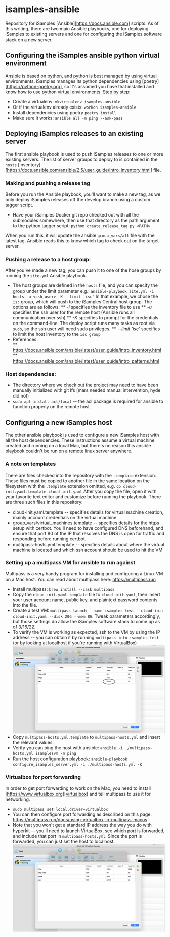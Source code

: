 # isamples-ansible
Repository for iSamples [Ansible][https://docs.ansible.com] scripts.  As of this writing, there are two main Ansible playbooks, one for deploying iSamples to existing servers and one for configuring the iSamples software stack on a new server.

## Configuring the iSamples ansible python virtual environment
Ansible is based on python, and python is best managed by using virtual environments.  iSamples manages its python dependencies using [poetry][https://python-poetry.org], so it's assumed you have that installed and know how to use python virtual environments.
Step by step:
* Create a virtualenv:
`mkvirtualenv isamples-ansible`
* Or if the virtualenv already exists:
`workon isamples-ansible`
* Install dependencies using poetry
`poetry install`
* Make sure it works:
`ansible all -m ping --ask-pass`

## Deploying iSamples releases to an existing server
The first ansible playbook is used to push iSamples releases to one or more existing servers.  The list of server groups to deploy to is contained in the `hosts` [inventory][https://docs.ansible.com/ansible/2.5/user_guide/intro_inventory.html] file.

### Making and pushing a release tag
Before you run the Ansible playbook, you'll want to make a new tag, as we only deploy iSamples releases off the develop branch using a custom tagger script.

* Have your iSamples Docker git repo checked out with all the submodules somewhere, then use that directory as the path argument to the python tagger script:
`python create_release_tag.py <PATH>`

When you run this, it will update the ansible `group_vars/all` file with the latest tag.  Ansible reads this to know which tag to check out on the target server.

### Pushing a release to a host group:
After you've made a new tag, you can push it to one of the hose groups by running the `site.yml` Ansible playbook.

* The host groups are defined in the `hosts` file, and you can specify the group under the limit parameter e.g.:
`ansible-playbook site.yml -i hosts -u <ssh_user> -K --limit 'isc'`
In that example, we chose the `isc` group, which will push to the iSamples Central host group.  The options are as follows:
  ** *-i* specifies the inventory file to use
  ** *-u* specifies the ssh user for the remote host (Ansible runs all communication over ssh)
  ** *-K* specifies to prompt for the credentials on the command-line.  The deploy script runs many tasks as root via `sudo`, so the ssh user will need sudo privileges.
  ** *--limit 'isc'* specifies to limit the host inventory to the `isc group`
* References:  
  ** https://docs.ansible.com/ansible/latest/user_guide/intro_inventory.html
  ** https://docs.ansible.com/ansible/latest/user_guide/intro_patterns.html
  
### Host dependencies:
* The directory where we check out the project may need to have been manually initialized with git lfs (mars needed manual intervention, hyde did not)
* `sudo apt install acl/focal` -- the acl package is required for ansible to function properly on the remote host

## Configuring a new iSamples host
The other ansible playbook is used to configure a new iSamples host with all the host dependencies.  These instructions assume a virtual machine created and running on a local Mac, but there's no reason this ansible playbook couldn't be run on a remote linux server  anywhere.

### A note on templates
There are files checked into the repository with the `.template` extension.  These files must be copied to another file in the same location on the filesystem with the `.template` extension omitted, e.g.
`cp cloud-init.yaml.template cloud-init.yaml`
After you copy the file, open it with your favorite text editor and customize before running the playbook.  There are three such files in this repository:

* cloud-init.yaml.template -- specifies details for virtual machine creation, mainly account credentials on the virtual machine
* group_vars/virtual_machines.template -- specifies details for the https setup with certbot.  You'll need to have configured DNS beforehand, and ensure that port 80 of the IP that resolves the DNS is open for traffic and responding before running certbot.
* multipass-hosts.yml.template -- specifies details about where the virtual machine is located and which ssh account should be used to hit the VM

### Setting up a multipass VM for ansible to run against
Multipass is a very handy program for installing and configuring a Linux VM on a Mac host.  You can read about multipass here: https://multipass.run

* Install multipass: `brew install --cask multipass`
* Copy the `cloud-init.yaml.template` file to `cloud-init.yaml`, then insert your user account name, public key, and plaintext password contents into the file.
* Create a test VM: `multipass launch --name isamples-test --cloud-init cloud-init.yaml --disk 20G --mem 8G`.  Tweak parameters accordingly, but those settings do allow the iSamples software stack to come up as of 3/16/22.
* To verify the VM is working as expected, ssh to the VM by using the IP address -- you can obtain it by running `multipass info isamples-test` (or by looking at localhost if you're running with VirtualBox) ![Image of virtualbox ssh port config](virtualbox_ssh_port_mapping.png)
* Copy `multipass-hosts.yml.template` to `multipass-hosts.yml` and insert the relevant values.
* Verify you can ping the host with ansible: `ansible -i ./multipass-hosts.yml isamplesvm -m ping`
* Run the host configuration playbook: `ansible-playbook configure_isamples_server.yml -i ./multipass-hosts.yml -K`

### Virtualbox for port forwarding
In order to get port forwarding to work on the Mac, you need to install [https://www.virtualbox.org][virtualbox] and tell multipass to use it for networking.

* `sudo multipass set local.driver=virtualbox`
* You can then configure port forwarding as described on this page: https://multipass.run/docs/using-virtualbox-in-multipass-macos
* Note that you won't get a standard IP address the way you do with hyperkit -- you'll need to launch VirtualBox, see which port is forwarded, and include that port in `multipass-hosts.yml`.  Since the port is forwarded, you can just set the host to localhost. ![Image of virtualbox ssh port config](virtualbox_port_mapping.png)